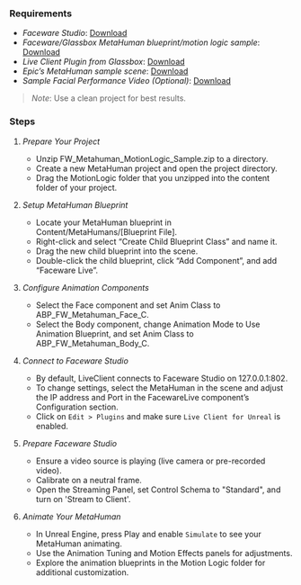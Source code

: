 
### Requirements
- *Faceware Studio*: [Download](https://facewaretech.odoo.com/downloads)
- *Faceware/Glassbox MetaHuman blueprint/motion logic sample*: [Download](https://drive.google.com/file/d/1mS2UF9Bkcqes2kkuUyGAx-W6g2Weo627/view?usp=sharing)
- *Live Client Plugin from Glassbox*: [Download](https://glassboxtech.com/products/live-client)
- *Epic’s MetaHuman sample scene*: [Download](https://www.unrealengine.com/marketplace/en-US/learn/metahumans)
- *Sample Facial Performance Video (Optional)*: [Download](https://drive.google.com/file/d/1i1HiXf0FIingfU-QQX4WmiqM0oBh9FZS/view?usp=sharing)

> *Note*: Use a clean project for best results.

### Steps

1. *Prepare Your Project*
   - Unzip FW_Metahuman_MotionLogic_Sample.zip to a directory.
   - Create a new MetaHuman project and open the project directory.
   - Drag the MotionLogic folder that you unzipped into the content folder of your project.

3. *Setup MetaHuman Blueprint*
   - Locate your MetaHuman blueprint in Content/MetaHumans/[Blueprint File].
   - Right-click and select “Create Child Blueprint Class” and name it.
   - Drag the new child blueprint into the scene.
   - Double-click the child blueprint, click “Add Component”, and add “Faceware Live”.

4. *Configure Animation Components*
   - Select the Face component and set Anim Class to ABP_FW_Metahuman_Face_C.
   - Select the Body component, change Animation Mode to Use Animation Blueprint, and set Anim Class to ABP_FW_Metahuman_Body_C.

5. *Connect to Faceware Studio*
   - By default, LiveClient connects to Faceware Studio on 127.0.0.1:802.
   - To change settings, select the MetaHuman in the scene and adjust the IP address and Port in the FacewareLive component’s Configuration section.
   - Click on `Edit > Plugins` and make sure `Live Client for Unreal` is enabled.

6. *Prepare Faceware Studio*
   - Ensure a video source is playing (live camera or pre-recorded video).
   - Calibrate on a neutral frame.
   - Open the Streaming Panel, set Control Schema to "Standard", and turn on 'Stream to Client'.

7. *Animate Your MetaHuman*
   - In Unreal Engine, press Play and enable `Simulate` to see your MetaHuman animating.
   - Use the Animation Tuning and Motion Effects panels for adjustments.
   - Explore the animation blueprints in the Motion Logic folder for additional customization.
